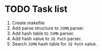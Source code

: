 # TODO Task list

1. Create makefile
2. Add parse structure to `JSMN` parser.
3. Add hash table to `JSMN` parser.
4. Add hash value to `JQ Path` parser.
5. Search `JSMN` hash table for `JQ Path` value.
